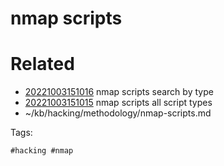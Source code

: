 # nmap scripts

# Related

- [20221003151016](/zet/20221003151016/README.md) nmap scripts search by type
- [20221003151015](/zet/20221003151015/README.md) nmap scripts all script types
- ~/kb/hacking/methodology/nmap-scripts.md

Tags:

    #hacking #nmap 
